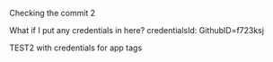 Checking the commit 2

What if I put any credentials in here?
credentialsId: GithubID=f723ksj

TEST2 with credentials for app tags
